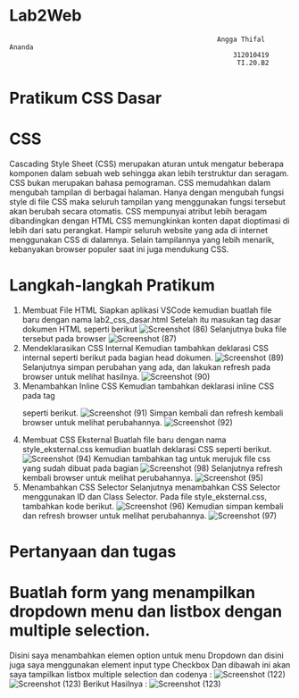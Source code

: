 # Lab2Web
                                                        Angga Thifal Ananda
                                                            312010419
                                                             TI.20.B2
                  
# Pratikum CSS Dasar

# CSS 

Cascading Style Sheet (CSS) merupakan aturan untuk mengatur beberapa komponen dalam sebuah
web sehingga akan lebih terstruktur dan seragam. CSS bukan merupakan bahasa pemograman. CSS
memudahkan dalam mengubah tampilan di berbagai halaman. Hanya dengan mengubah fungsi
style di file CSS maka seluruh tampilan yang menggunakan fungsi tersebut akan berubah secara
otomatis. CSS mempunyai atribut lebih beragam dibandingkan dengan HTML CSS memungkinkan
konten dapat dioptimasi di lebih dari satu perangkat. Hampir seluruh website yang ada di internet
menggunakan CSS di dalamnya. Selain tampilannya yang lebih menarik, kebanyakan browser
populer saat ini juga mendukung CSS.

# Langkah-langkah Pratikum

1. Membuat File HTML Siapkan aplikasi VSCode kemudian buatlah file baru dengan nama lab2_css_dasar.html Setelah itu masukan tag dasar dokumen HTML seperti berikut
![Screenshot (86)](https://user-images.githubusercontent.com/73052649/159261910-982f705e-764f-46b6-812d-cc4b36156548.png)
Selanjutnya buka file tersebut pada browser
![Screenshot (87)](https://user-images.githubusercontent.com/73052649/159262011-75e9f1d4-f37b-42e8-aaca-52b939b9b6d1.png)
2. Mendeklarasikan CSS Internal
Kemudian tambahkan deklarasi CSS internal seperti berikut pada bagian head dokumen.
![Screenshot (89)](https://user-images.githubusercontent.com/73052649/159262053-4a3c6858-d3c6-4278-96f9-8ed032831b14.png)
Selanjutnya simpan perubahan yang ada, dan lakukan refresh pada browser untuk melihat hasilnya.
![Screenshot (90)](https://user-images.githubusercontent.com/73052649/159262064-94613f9d-1234-405b-a0d8-a2df30766234.png)
3. Menambahkan Inline CSS
Kemudian tambahkan deklarasi inline CSS pada tag <p> seperti berikut.
![Screenshot (91)](https://user-images.githubusercontent.com/73052649/159262096-35431d82-b808-41cb-87d1-7979d4124df4.png)
Simpan kembali dan refresh kembali browser untuk melihat perubahannya.
![Screenshot (92)](https://user-images.githubusercontent.com/73052649/159262100-8155b333-ad9c-48f1-952c-fd2866499b03.png)
4. Membuat CSS Eksternal
Buatlah file baru dengan nama style_eksternal.css kemudian buatlah deklarasi CSS seperti berikut.
![Screenshot (94)](https://user-images.githubusercontent.com/73052649/159262211-1a23cf38-222c-4148-95cc-2bef3541697b.png)
Kemudian tambahkan tag <link> untuk merujuk file css yang sudah dibuat pada bagian <head>
![Screenshot (98)](https://user-images.githubusercontent.com/73052649/159262300-41f4882b-d805-44f9-8bd9-1e74f346f2c1.png)
Selanjutnya refresh kembali browser untuk melihat perubahannya.
![Screenshot (95)](https://user-images.githubusercontent.com/73052649/159262386-2327d5d5-bfe6-44f9-8d4b-c849296135d5.png)
5. Menambahkan CSS Selector
Selanjutnya menambahkan CSS Selector menggunakan ID dan Class Selector. Pada file
style_eksternal.css, tambahkan kode berikut.
![Screenshot (96)](https://user-images.githubusercontent.com/73052649/159262452-1bcc32f9-c9a6-47dd-a0c3-a8d25912b36a.png)
Kemudian simpan kembali dan refresh browser untuk melihat perubahannya.
![Screenshot (97)](https://user-images.githubusercontent.com/73052649/159262515-7d24eeb8-0d83-42fa-ad33-6be2916833e6.png)

# Pertanyaan dan tugas
# Buatlah form yang menampilkan dropdown menu dan listbox dengan multiple selection.
 
Disini saya menambahkan elemen option untuk menu Dropdown dan disini juga saya menggunakan element input type Checkbox
Dan dibawah ini akan saya tampilkan listbox multiple selection dan codenya :
![Screenshot (122)](https://user-images.githubusercontent.com/73052649/160265357-4369b123-21d7-4e27-93a0-985ab80ddac1.png)![Screenshot (123)](https://user-images.githubusercontent.com/73052649/160265360-d99f1cd6-03cc-4f79-a191-c3f07d0e8bf6.png)
Berikut Hasilnya : 
![Screenshot (123)](https://user-images.githubusercontent.com/73052649/160265273-8e4d3c73-59a0-410a-bb5f-3119ed276eef.png)

  
